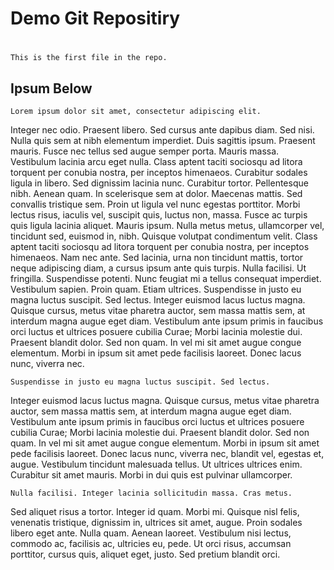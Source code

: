 #     Demo Git Repositiry
# 
	This is the first file in the repo.


##     Ipsum Below

	Lorem ipsum dolor sit amet, consectetur adipiscing elit.
Integer nec odio. Praesent libero. Sed cursus ante dapibus diam.
Sed nisi. Nulla quis sem at nibh elementum imperdiet. Duis sagittis
ipsum. Praesent mauris. Fusce nec tellus sed augue semper porta.
Mauris massa. Vestibulum lacinia arcu eget nulla. Class aptent
taciti sociosqu ad litora torquent per conubia nostra, per inceptos
himenaeos. Curabitur sodales ligula in libero. Sed dignissim
lacinia nunc. Curabitur tortor. Pellentesque nibh. Aenean quam. In
scelerisque sem at dolor. Maecenas mattis. Sed convallis tristique
sem. Proin ut ligula vel nunc egestas porttitor. Morbi lectus
risus, iaculis vel, suscipit quis, luctus non, massa. Fusce ac
turpis quis ligula lacinia aliquet. Mauris ipsum. Nulla metus
metus, ullamcorper vel, tincidunt sed, euismod in, nibh. Quisque
volutpat condimentum velit. Class aptent taciti sociosqu ad litora
torquent per conubia nostra, per inceptos himenaeos. Nam nec ante.
Sed lacinia, urna non tincidunt mattis, tortor neque adipiscing
diam, a cursus ipsum ante quis turpis. Nulla facilisi. Ut
fringilla. Suspendisse potenti. Nunc feugiat mi a tellus consequat
imperdiet. Vestibulum sapien. Proin quam. Etiam ultrices.
Suspendisse in justo eu magna luctus suscipit. Sed lectus. Integer
euismod lacus luctus magna. Quisque cursus, metus vitae pharetra
auctor, sem massa mattis sem, at interdum magna augue eget diam.
Vestibulum ante ipsum primis in faucibus orci luctus et ultrices
posuere cubilia Curae; Morbi lacinia molestie dui. Praesent blandit
dolor. Sed non quam. In vel mi sit amet augue congue elementum.
Morbi in ipsum sit amet pede facilisis laoreet. Donec lacus nunc,
viverra nec.

	Suspendisse in justo eu magna luctus suscipit. Sed lectus.
Integer euismod lacus luctus magna. Quisque cursus, metus vitae
pharetra auctor, sem massa mattis sem, at interdum magna augue eget
diam. Vestibulum ante ipsum primis in faucibus orci luctus et
ultrices posuere cubilia Curae; Morbi lacinia molestie dui.
Praesent blandit dolor. Sed non quam. In vel mi sit amet augue
congue elementum. Morbi in ipsum sit amet pede facilisis laoreet.
Donec lacus nunc, viverra nec, blandit vel, egestas et, augue.
Vestibulum tincidunt malesuada tellus. Ut ultrices ultrices enim.
Curabitur sit amet mauris. Morbi in dui quis est pulvinar
ullamcorper.

	Nulla facilisi. Integer lacinia sollicitudin massa. Cras metus.
Sed aliquet risus a tortor. Integer id quam. Morbi mi. Quisque nisl
felis, venenatis tristique, dignissim in, ultrices sit amet, augue.
Proin sodales libero eget ante. Nulla quam. Aenean laoreet.
Vestibulum nisi lectus, commodo ac, facilisis ac, ultricies eu,
pede. Ut orci risus, accumsan porttitor, cursus quis, aliquet eget,
justo. Sed pretium blandit orci. 
